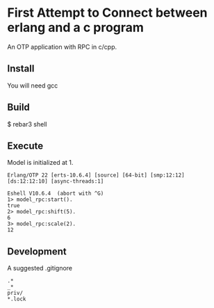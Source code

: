 First Attempt to Connect between erlang and a c program
======

An OTP application with RPC in c/cpp.

Install
------
You will need gcc

Build
------

$ rebar3 shell

Execute
------

Model is initialized at 1.

```
Erlang/OTP 22 [erts-10.6.4] [source] [64-bit] [smp:12:12] [ds:12:12:10] [async-threads:1]

Eshell V10.6.4  (abort with ^G)
1> model_rpc:start().
true
2> model_rpc:shift(5).
6
3> model_rpc:scale(2).
12

```

Development
------
A suggested .gitignore
```
.*
_*
priv/
*.lock
```
